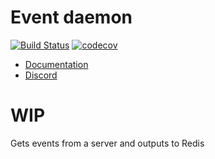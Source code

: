 # Event daemon

[![Build Status](https://travis-ci.org/CatalysmsServerManager/Event-daemon.svg?branch=master)](https://travis-ci.org/CatalysmsServerManager/Event-daemon)
[![codecov](https://codecov.io/gh/CatalysmsServerManager/Event-daemon/branch/master/graph/badge.svg)](https://codecov.io/gh/CatalysmsServerManager/Event-daemon)

- [Documentation](https://catalysmsservermanager.github.io/Event-daemon/)
- [Discord](https://catalysm.net/discord)

# WIP
Gets events from a server and outputs to Redis
